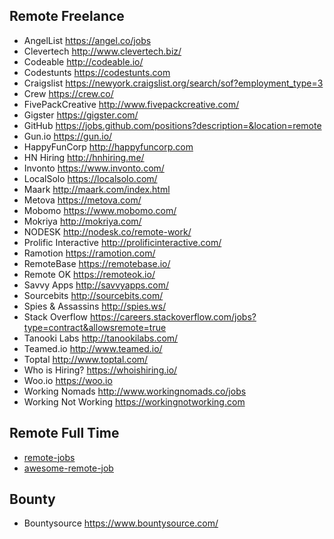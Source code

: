 ## Remote Freelance
* AngelList https://angel.co/jobs
* Clevertech http://www.clevertech.biz/
* Codeable http://codeable.io/
* Codestunts https://codestunts.com
* Craigslist https://newyork.craigslist.org/search/sof?employment_type=3
* Crew https://crew.co/
* FivePackCreative http://www.fivepackcreative.com/
* Gigster https://gigster.com/
* GitHub https://jobs.github.com/positions?description=&location=remote
* Gun.io https://gun.io/
* HappyFunCorp http://happyfuncorp.com
* HN Hiring http://hnhiring.me/
* Invonto https://www.invonto.com/
* LocalSolo https://localsolo.com/
* Maark http://maark.com/index.html
* Metova https://metova.com/
* Mobomo https://www.mobomo.com/
* Mokriya http://mokriya.com/
* NODESK http://nodesk.co/remote-work/
* Prolific Interactive http://prolificinteractive.com/
* Ramotion https://ramotion.com/
* RemoteBase https://remotebase.io/
* Remote OK https://remoteok.io/
* Savvy Apps http://savvyapps.com/
* Sourcebits http://sourcebits.com/
* Spies & Assassins http://spies.ws/
* Stack Overflow https://careers.stackoverflow.com/jobs?type=contract&allowsremote=true
* Tanooki Labs http://tanookilabs.com/
* Teamed.io http://www.teamed.io/
* Toptal http://www.toptal.com/
* Who is Hiring? https://whoishiring.io/
* Woo.io https://woo.io
* Working Nomads http://www.workingnomads.co/jobs
* Working Not Working https://workingnotworking.com

## Remote Full Time
* [remote-jobs](https://github.com/jessicard/remote-jobs)
* [awesome-remote-job](https://github.com/lukasz-madon/awesome-remote-job)

## Bounty
* Bountysource https://www.bountysource.com/
